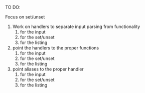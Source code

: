 TO DO:


Focus on set/unset
1. Work on handlers to separate input parsing from functionality
    1. for the input
    2. for the set/unset
    3. for the listing 
2. point the handlers to the proper functions
    1. for the input
    1. for the set/unset
    2. for the listing 
3. point aliases to the proper handler
    1. for the input
    2. for the set/unset
    3. for the listing 